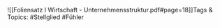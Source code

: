 
![[Foliensatz I Wirtschaft - Unternehmensstruktur.pdf#page=18]]Tags & Topics:
   #Stellglied
   #Fühler